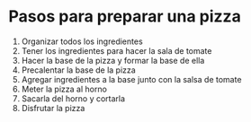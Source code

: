 # Pasos para preparar una pizza

1. Organizar todos los ingredientes
2. Tener los ingredientes para hacer la sala de tomate
3. Hacer la base de la pizza y formar la base de ella
4. Precalentar la base de la pizza
5. Agregar ingredientes a la base junto con la salsa de tomate
6. Meter la pizza al horno
7. Sacarla del horno y cortarla
8. Disfrutar la pizza